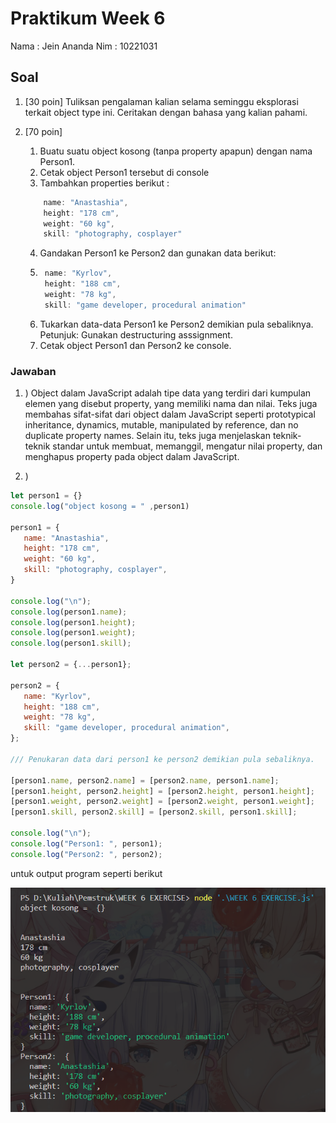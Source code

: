 # Praktikum Week 6 

Nama : Jein Ananda
Nim : 10221031

## Soal 

1. [30 poin] Tuliksan pengalaman kalian selama seminggu eksplorasi terkait object type ini. Ceritakan dengan bahasa yang kalian pahami.
2. [70 poin]

    1. Buatu suatu object kosong (tanpa property apapun) dengan nama Person1.
    2. Cetak object Person1 tersebut di console
    3. Tambahkan properties berikut :
    ```js 
        name: "Anastashia",
        height: "178 cm",
        weight: "60 kg",
        skill: "photography, cosplayer"
     ```
    4. Gandakan Person1 ke Person2 dan gunakan data berikut:
    5. ```js 
        name: "Kyrlov",
        height: "188 cm",
        weight: "78 kg",
        skill: "game developer, procedural animation"
        ```
    6. Tukarkan data-data Person1 ke Person2 demikian pula sebaliknya.
    Petunjuk: Gunakan destructuring asssignment.
    7. Cetak object Person1 dan Person2 ke console.


### Jawaban

1. ) Object dalam JavaScript adalah tipe data yang terdiri dari kumpulan elemen yang disebut property, yang memiliki nama dan nilai. Teks juga membahas sifat-sifat dari object dalam JavaScript seperti prototypical inheritance, dynamics, mutable, manipulated by reference, dan no duplicate property names. Selain itu, teks juga menjelaskan teknik-teknik standar untuk membuat, memanggil, mengatur nilai property, dan menghapus property pada object dalam JavaScript.

2. )
 ```js 
let person1 = {}
console.log("object kosong = " ,person1)

person1 = {
    name: "Anastashia",
    height: "178 cm",
    weight: "60 kg",
    skill: "photography, cosplayer",
}

console.log("\n");
console.log(person1.name);
console.log(person1.height);
console.log(person1.weight);
console.log(person1.skill);

let person2 = {...person1};

person2 = {
    name: "Kyrlov",
    height: "188 cm",
    weight: "78 kg",
    skill: "game developer, procedural animation",
};

/// Penukaran data dari person1 ke person2 demikian pula sebaliknya.

[person1.name, person2.name] = [person2.name, person1.name];
[person1.height, person2.height] = [person2.height, person1.height];
[person1.weight, person2.weight] = [person2.weight, person1.weight];
[person1.skill, person2.skill] = [person2.skill, person1.skill];

console.log("\n");
console.log("Person1: ", person1);
console.log("Person2: ", person2);
```

untuk output program seperti berikut 

<img src="Untitled.png">

